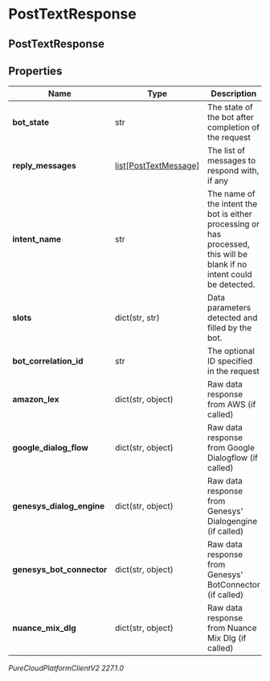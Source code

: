 # PostTextResponse

## PostTextResponse

## Properties

|Name | Type | Description | Notes|
|------------ | ------------- | ------------- | -------------|
| **bot_state** | str | The state of the bot after completion of the request | |
| **reply_messages** | [list[PostTextMessage]](PostTextMessage) | The list of messages to respond with, if any | [optional] |
| **intent_name** | str | The name of the intent the bot is either processing or has processed, this will be blank if no intent could be detected. | [optional] |
| **slots** | dict(str, str) | Data parameters detected and filled by the bot. | [optional] |
| **bot_correlation_id** | str | The optional ID specified in the request | [optional] |
| **amazon_lex** | dict(str, object) | Raw data response from AWS (if called) | [optional] |
| **google_dialog_flow** | dict(str, object) | Raw data response from Google Dialogflow (if called) | [optional] |
| **genesys_dialog_engine** | dict(str, object) | Raw data response from Genesys&#39; Dialogengine (if called) | [optional] |
| **genesys_bot_connector** | dict(str, object) | Raw data response from Genesys&#39; BotConnector (if called) | [optional] |
| **nuance_mix_dlg** | dict(str, object) | Raw data response from Nuance Mix Dlg (if called) | [optional] |



_PureCloudPlatformClientV2 227.1.0_
